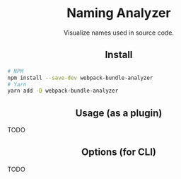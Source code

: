 <div align="center">
  <h1>Naming Analyzer</h1>
  <p>Visualize names used in source code.</p>
</div>

<h2 align="center">Install</h2>

```bash
# NPM
npm install --save-dev webpack-bundle-analyzer
# Yarn
yarn add -D webpack-bundle-analyzer
```

<h2 align="center">Usage (as a plugin)</h2>

TODO


<h2 align="center">Options (for CLI)</h2>

TODO
